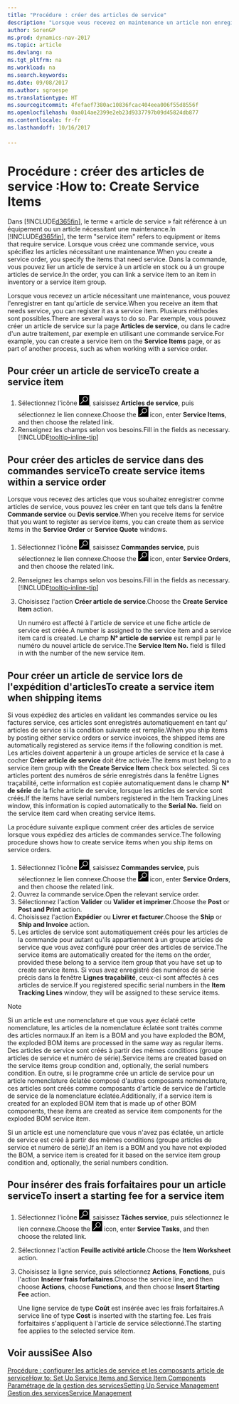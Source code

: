 ```yaml
---
title: "Procédure : créer des articles de service"
description: "Lorsque vous recevez en maintenance un article non enregistré, vous pouvez l'enregistrer en tant qu'article de service."
author: SorenGP
ms.prod: dynamics-nav-2017
ms.topic: article
ms.devlang: na
ms.tgt_pltfrm: na
ms.workload: na
ms.search.keywords: 
ms.date: 09/08/2017
ms.author: sgroespe
ms.translationtype: HT
ms.sourcegitcommit: 4fefaef7380ac10836fcac404eea006f55d8556f
ms.openlocfilehash: 0aa014ae2399e2eb23d9337797b09d45824db877
ms.contentlocale: fr-fr
ms.lasthandoff: 10/16/2017

---
```

# <a name="how-to-create-service-items"></a><span data-ttu-id="82551-103">Procédure : créer des articles de service :</span><span class="sxs-lookup"><span data-stu-id="82551-103">How to: Create Service Items</span></span>
<span data-ttu-id="82551-104">Dans [!INCLUDE[d365fin](includes/d365fin_md.md)], le terme « article de service » fait référence à un équipement ou un article nécessitant une maintenance.</span><span class="sxs-lookup"><span data-stu-id="82551-104">In [!INCLUDE[d365fin](includes/d365fin_md.md)], the term "service item" refers to equipment or items that require service.</span></span> <span data-ttu-id="82551-105">Lorsque vous créez une commande service, vous spécifiez les articles nécessitant une maintenance.</span><span class="sxs-lookup"><span data-stu-id="82551-105">When you create a service order, you specify the items that need service.</span></span> <span data-ttu-id="82551-106">Dans la commande, vous pouvez lier un article de service à un article en stock ou à un groupe articles de service.</span><span class="sxs-lookup"><span data-stu-id="82551-106">In the order, you can link a service item to an item in inventory or a service item group.</span></span>    

<span data-ttu-id="82551-107">Lorsque vous recevez un article nécessitant une maintenance, vous pouvez l'enregistrer en tant qu'article de service.</span><span class="sxs-lookup"><span data-stu-id="82551-107">When you receive an item that needs service, you can register it as a service item.</span></span> <span data-ttu-id="82551-108">Plusieurs méthodes sont possibles.</span><span class="sxs-lookup"><span data-stu-id="82551-108">There are several ways to do so.</span></span> <span data-ttu-id="82551-109">Par exemple, vous pouvez créer un article de service sur la page **Articles de service**, ou dans le cadre d'un autre traitement, par exemple en utilisant une commande service.</span><span class="sxs-lookup"><span data-stu-id="82551-109">For example, you can create a service item on the **Service Items** page, or as part of another process, such as when working with a service order.</span></span>   

## <a name="to-create-a-service-item"></a><span data-ttu-id="82551-110">Pour créer un article de service</span><span class="sxs-lookup"><span data-stu-id="82551-110">To create a service item</span></span>  
1. <span data-ttu-id="82551-111">Sélectionnez l'icône ![Page ou état pour la recherche](media/ui-search/search_small.png "Page ou état pour la recherche"), saisissez **Articles de service**, puis sélectionnez le lien connexe.</span><span class="sxs-lookup"><span data-stu-id="82551-111">Choose the ![Search for Page or Report](media/ui-search/search_small.png "Search for Page or Report icon") icon, enter **Service Items**, and then choose the related link.</span></span>
2. <span data-ttu-id="82551-112">Renseignez les champs selon vos besoins.</span><span class="sxs-lookup"><span data-stu-id="82551-112">Fill in the fields as necessary.</span></span> [!INCLUDE[tooltip-inline-tip](includes/tooltip-inline-tip_md.md)]  

## <a name="to-create-service-items-within-a-service-order"></a><span data-ttu-id="82551-113">Pour créer des articles de service dans des commandes service</span><span class="sxs-lookup"><span data-stu-id="82551-113">To create service items within a service order</span></span>  
<span data-ttu-id="82551-114">Lorsque vous recevez des articles que vous souhaitez enregistrer comme articles de service, vous pouvez les créer en tant que tels dans la fenêtre **Commande service** ou **Devis service**.</span><span class="sxs-lookup"><span data-stu-id="82551-114">When you receive items for service that you want to register as service items, you can create them as service items in the **Service Order** or **Service Quote** windows.</span></span>  

1. <span data-ttu-id="82551-115">Sélectionnez l'icône ![Page ou état pour la recherche](media/ui-search/search_small.png "Page ou état pour la recherche"), saisissez **Commandes service**, puis sélectionnez le lien connexe.</span><span class="sxs-lookup"><span data-stu-id="82551-115">Choose the ![Search for Page or Report](media/ui-search/search_small.png "Search for Page or Report icon") icon, enter **Service Orders**, and then choose the related link.</span></span>  
2. <span data-ttu-id="82551-116">Renseignez les champs selon vos besoins.</span><span class="sxs-lookup"><span data-stu-id="82551-116">Fill in the fields as necessary.</span></span> [!INCLUDE[tooltip-inline-tip](includes/tooltip-inline-tip_md.md)]  
3. <span data-ttu-id="82551-117">Choisissez l'action **Créer article de service**.</span><span class="sxs-lookup"><span data-stu-id="82551-117">Choose the **Create Service Item** action.</span></span>  

    <span data-ttu-id="82551-118">Un numéro est affecté à l'article de service et une fiche article de service est créée.</span><span class="sxs-lookup"><span data-stu-id="82551-118">A number is assigned to the service item and a service item card is created.</span></span> <span data-ttu-id="82551-119">Le champ **N° article de service** est rempli par le numéro du nouvel article de service.</span><span class="sxs-lookup"><span data-stu-id="82551-119">The **Service Item No.** field is filled in with the number of the new service item.</span></span>

## <a name="to-create-a-service-item-when-shipping-items"></a><span data-ttu-id="82551-120">Pour créer un article de service lors de l'expédition d'articles</span><span class="sxs-lookup"><span data-stu-id="82551-120">To create a service item when shipping items</span></span>  
<span data-ttu-id="82551-121">Si vous expédiez des articles en validant les commandes service ou les factures service, ces articles sont enregistrés automatiquement en tant qu' articles de service si la condition suivante est remplie.</span><span class="sxs-lookup"><span data-stu-id="82551-121">When you ship items by posting either service orders or service invoices, the shipped items are automatically registered as service items if the following condition is met.</span></span> <span data-ttu-id="82551-122">Les articles doivent appartenir à un groupe articles de service et la case à cocher **Créer article de service** doit être activée.</span><span class="sxs-lookup"><span data-stu-id="82551-122">The items must belong to a service item group with the **Create Service Item** check box selected.</span></span> <span data-ttu-id="82551-123">Si ces articles portent des numéros de série enregistrés dans la fenêtre Lignes traçabilité, cette information est copiée automatiquement dans le champ **N° de série** de la fiche article de service, lorsque les articles de service sont créés.</span><span class="sxs-lookup"><span data-stu-id="82551-123">If the items have serial numbers registered in the Item Tracking Lines window, this information is copied automatically to the **Serial No.** field on the service item card when creating service items.</span></span>  

<span data-ttu-id="82551-124">La procédure suivante explique comment créer des articles de service lorsque vous expédiez des articles de commandes service.</span><span class="sxs-lookup"><span data-stu-id="82551-124">The following procedure shows how to create service items when you ship items on service orders.</span></span>  

1. <span data-ttu-id="82551-125">Sélectionnez l'icône ![Page ou état pour la recherche](media/ui-search/search_small.png "Page ou état pour la recherche"), saisissez **Commandes service**, puis sélectionnez le lien connexe.</span><span class="sxs-lookup"><span data-stu-id="82551-125">Choose the ![Search for Page or Report](media/ui-search/search_small.png "Search for Page or Report icon") icon, enter **Service Orders**, and then choose the related link.</span></span>  
2. <span data-ttu-id="82551-126">Ouvrez la commande service.</span><span class="sxs-lookup"><span data-stu-id="82551-126">Open the relevant service order.</span></span>  
3. <span data-ttu-id="82551-127">Sélectionnez l'action **Valider** ou **Valider et imprimer**.</span><span class="sxs-lookup"><span data-stu-id="82551-127">Choose the **Post** or **Post and Print** action.</span></span>  
4. <span data-ttu-id="82551-128">Choisissez l'action **Expédier** ou **Livrer et facturer**.</span><span class="sxs-lookup"><span data-stu-id="82551-128">Choose the **Ship** or **Ship and Invoice** action.</span></span>  
5. <span data-ttu-id="82551-129">Les articles de service sont automatiquement créés pour les articles de la commande pour autant qu'ils appartiennent à un groupe articles de service que vous avez configuré pour créer des articles de service.</span><span class="sxs-lookup"><span data-stu-id="82551-129">The service items are automatically created for the items on the order, provided these belong to a service item group that you have set up to create service items.</span></span> <span data-ttu-id="82551-130">Si vous avez enregistré des numéros de série précis dans la fenêtre **Lignes traçabilité**, ceux-ci sont affectés à ces articles de service.</span><span class="sxs-lookup"><span data-stu-id="82551-130">If you registered specific serial numbers in the **Item Tracking Lines** window, they will be assigned to these service items.</span></span>  

> [!NOTE]  
>  <span data-ttu-id="82551-131">Si un article est une nomenclature et que vous ayez éclaté cette nomenclature, les articles de la nomenclature éclatée sont traités comme des articles normaux.</span><span class="sxs-lookup"><span data-stu-id="82551-131">If an item is a BOM and you have exploded the BOM, the exploded BOM items are processed in the same way as regular items.</span></span> <span data-ttu-id="82551-132">Des articles de service sont créés à partir des mêmes conditions (groupe articles de service et numéro de série).</span><span class="sxs-lookup"><span data-stu-id="82551-132">Service items are created based on the service items group condition and, optionally, the serial numbers condition.</span></span> <span data-ttu-id="82551-133">En outre, si le programme crée un article de service pour un article nomenclature éclatée composé d'autres composants nomenclature, ces articles sont créés comme composants d'article de service de l'article de service de la nomenclature éclatée.</span><span class="sxs-lookup"><span data-stu-id="82551-133">Additionally, if a service item is created for an exploded BOM item that is made up of other BOM components, these items are created as service item components for the exploded BOM service item.</span></span>  
>   
>  <span data-ttu-id="82551-134">Si un article est une nomenclature que vous n'avez pas éclatée, un article de service est créé à partir des mêmes conditions (groupe articles de service et numéro de série).</span><span class="sxs-lookup"><span data-stu-id="82551-134">If an item is a BOM and you have not exploded the BOM, a service item is created for it based on the service item group condition and, optionally, the serial numbers condition.</span></span>  

## <a name="to-insert-a-starting-fee-for-a-service-item"></a><span data-ttu-id="82551-135">Pour insérer des frais forfaitaires pour un article service</span><span class="sxs-lookup"><span data-stu-id="82551-135">To insert a starting fee for a service item</span></span>
1. <span data-ttu-id="82551-136">Sélectionnez l'icône ![Page ou état pour la recherche](media/ui-search/search_small.png "Page ou état pour la recherche"), saisissez **Tâches service**, puis sélectionnez le lien connexe.</span><span class="sxs-lookup"><span data-stu-id="82551-136">Choose the ![Search for Page or Report](media/ui-search/search_small.png "Search for Page or Report icon") icon, enter **Service Tasks**, and then choose the related link.</span></span>
2. <span data-ttu-id="82551-137">Sélectionnez l'action **Feuille activité article**.</span><span class="sxs-lookup"><span data-stu-id="82551-137">Choose the **Item Worksheet** action.</span></span>
3. <span data-ttu-id="82551-138">Choisissez la ligne service, puis sélectionnez **Actions**, **Fonctions**, puis l'action **Insérer frais forfaitaires**.</span><span class="sxs-lookup"><span data-stu-id="82551-138">Choose the service line, and then choose **Actions**, choose **Functions**, and then choose **Insert Starting Fee** action.</span></span>  

    <span data-ttu-id="82551-139">Une ligne service de type **Coût** est insérée avec les frais forfaitaires.</span><span class="sxs-lookup"><span data-stu-id="82551-139">A service line of type **Cost** is inserted with the starting fee.</span></span> <span data-ttu-id="82551-140">Les frais forfaitaires s'appliquent à l'article de service sélectionné.</span><span class="sxs-lookup"><span data-stu-id="82551-140">The starting fee applies to the selected service item.</span></span>

## <a name="see-also"></a><span data-ttu-id="82551-141">Voir aussi</span><span class="sxs-lookup"><span data-stu-id="82551-141">See Also</span></span>  
[<span data-ttu-id="82551-142">Procédure : configurer les articles de service et les composants article de service</span><span class="sxs-lookup"><span data-stu-id="82551-142">How to: Set Up Service Items and Service Item Components</span></span>](service-how-setup-service-items.md)  
[<span data-ttu-id="82551-143">Paramétrage de la gestion des services</span><span class="sxs-lookup"><span data-stu-id="82551-143">Setting Up Service Management</span></span>](service-setup-service.md)  
[<span data-ttu-id="82551-144">Gestion des services</span><span class="sxs-lookup"><span data-stu-id="82551-144">Service Management</span></span>](service-service.md)  

